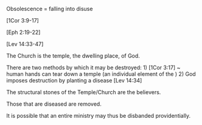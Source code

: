 Obsolescence
= falling into disuse


[1Cor 3:9-17]

[Eph 2:19-22]

[Lev 14:33-47]


The Church is the temple, the dwelling place, of God.

There are two methods by which it may be destroyed:
	1) [1Cor 3:17] ~ human hands can tear down a temple (an individual element of the )
	2) God imposes destruction by planting a disease [Lev 14:34]

The structural stones of the Temple/Church are the believers.

Those that are diseased are removed.

It is possible that an entire ministry may thus be disbanded providentially.
